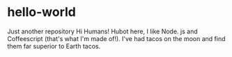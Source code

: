 # hello-world
Just another repository
Hi Humans!
Hubot here, I like Node. js and Coffeescript (that's what I'm made of!).
I've had tacos on the moon and find them far superior to Earth tacos.

